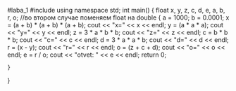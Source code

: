 #laba_1
#include<iostream>
using namespace std;
int main()
{
	float x, y, z, c, d, e, a, b, r, o;   //во втором случае поменяем float на double
	{
		a = 1000;
		b = 0.0001;
		x = (a + b) * (a + b) * (a + b);
		cout << "x=" << x << endl;
		y = (a * a * a);
		cout << "y=" << y << endl;
		z = 3 * a * b * b;
		cout << "z=" << z << endl;
		c = b * b * b;
		cout << "c=" << c << endl;
		d = 3 * a * a * b;
		cout << "d=" << d << endl;
		r = (x - y);
		cout << "r=" << r << endl;
		o = (z + c + d);
		cout << "o=" << o << endl;
		e = r / o;
		cout << "otvet: " << e << endl;
		return 0;

	}
}
